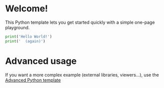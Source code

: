 # Welcome!

This Python template lets you get started quickly with a simple one-page playground.

```python runnable
print('Hello World!')
print('  (again)')
```

# Advanced usage

If you want a more complex example (external libraries, viewers...), use the [Advanced Python template](https://tech.io/select-repo/429)
